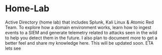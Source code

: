 # Home-Lab

Active Directory (home lab) that includes Splunk, Kali Linux & Atomic Red Team. To explore how a domain environment works, learn how to ingest events to a SIEM and generate telemetry related to attacks seen in the wild to help you detect them in the future. I also plan to document more to get a better feel and share my knowledge here. This will be updated soon. ETA lets see
